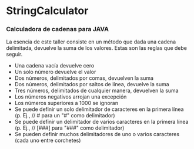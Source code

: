 # StringCalculator

### Calculadora de cadenas para JAVA
La esencia de este taller consiste en un método que dada una cadena delimitada, devuelve la suma de los valores. Estas son las reglas que debe seguir.

- Una cadena vacía devuelve cero
- Un solo número devuelve el valor
- Dos números, delimitados por comas, devuelven la suma
- Dos números, delimitados por saltos de línea, devuelve la suma
- Tres números, delimitados de cualquier manera, devuelven la suma
- Los números negativos arrojan una excepción
- Los números superiores a 1000 se ignoran
- Se puede definir un solo delimitador de caracteres en la primera línea (p. Ej., // # para un "#" como delimitador)
- Se puede definir un delimitador de varios caracteres en la primera línea (p. Ej., // [###] para "###" como delimitador)
- Se pueden definir muchos delimitadores de uno o varios caracteres (cada uno entre corchetes)
